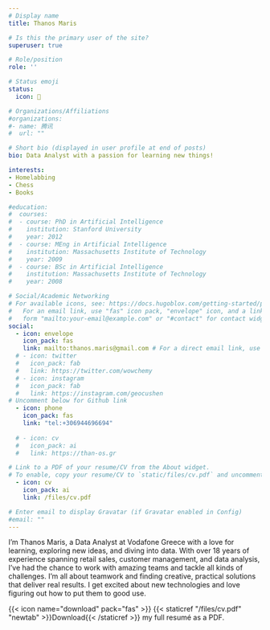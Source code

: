 ```yaml
---
# Display name
title: Thanos Maris

# Is this the primary user of the site?
superuser: true

# Role/position
role: ''

# Status emoji
status:
  icon: 🚀

# Organizations/Affiliations
#organizations:
#- name: 腾讯
#  url: ""

# Short bio (displayed in user profile at end of posts)
bio: Data Analyst with a passion for learning new things!

interests:
- Homelabbing
- Chess
- Books

#education:
#  courses:
#  - course: PhD in Artificial Intelligence
#    institution: Stanford University
#    year: 2012
#  - course: MEng in Artificial Intelligence
#    institution: Massachusetts Institute of Technology
#    year: 2009
#  - course: BSc in Artificial Intelligence
#    institution: Massachusetts Institute of Technology
#    year: 2008

# Social/Academic Networking
# For available icons, see: https://docs.hugoblox.com/getting-started/page-builder/#icons
#   For an email link, use "fas" icon pack, "envelope" icon, and a link in the
#   form "mailto:your-email@example.com" or "#contact" for contact widget.
social:
  - icon: envelope
    icon_pack: fas
    link: mailto:thanos.maris@gmail.com # For a direct email link, use "mailto:test@example.org".
  # - icon: twitter
  #   icon_pack: fab
  #   link: https://twitter.com/wowchemy
  # - icon: instagram
  #   icon_pack: fab
  #   link: https://instagram.com/geocushen
# Uncomment below for Github link
  - icon: phone
    icon_pack: fas
    link: "tel:+306944696694"
  
  # - icon: cv
  #   icon_pack: ai
  #   link: https://than-os.gr

# Link to a PDF of your resume/CV from the About widget.
# To enable, copy your resume/CV to `static/files/cv.pdf` and uncomment the lines below.
  - icon: cv
    icon_pack: ai
    link: /files/cv.pdf

# Enter email to display Gravatar (if Gravatar enabled in Config)
#email: ""
---
```


I’m Thanos Maris, a Data Analyst at Vodafone Greece with a love for learning, exploring new ideas, and diving into data. 
With over 18 years of experience spanning retail sales, customer management, and data analysis, I’ve had the chance to work with amazing teams and tackle all kinds of challenges.
I’m all about teamwork and finding creative, practical solutions that deliver real results. I get excited about new technologies and love figuring out how to put them to good use.

{{< icon name="download" pack="fas" >}} {{< staticref "/files/cv.pdf" "newtab" >}}Download{{< /staticref >}} my full resumé as a PDF.
